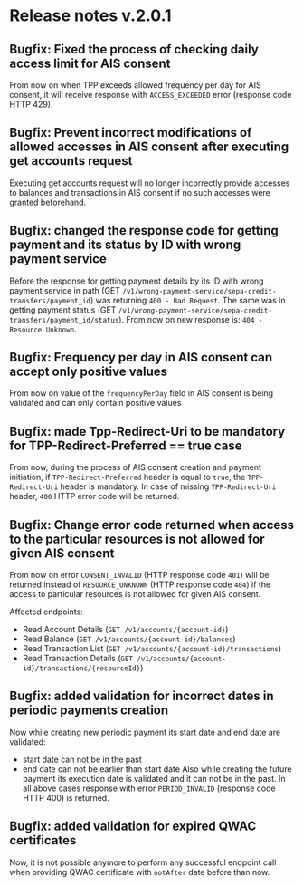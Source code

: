 # Release notes v.2.0.1

## Bugfix: Fixed the process of checking daily access limit for AIS consent
From now on when TPP exceeds allowed frequency per day for AIS consent, it will receive response with `ACCESS_EXCEEDED` error (response code HTTP 429).

## Bugfix: Prevent incorrect modifications of allowed accesses in AIS consent after executing get accounts request
Executing get accounts request will no longer incorrectly provide accesses to balances and transactions in AIS consent 
if no such accesses were granted beforehand.

## Bugfix: changed the response code for getting payment and its status by ID with wrong payment service      
Before the response for getting payment details by its ID with wrong payment service in path (GET `/v1/wrong-payment-service/sepa-credit-transfers/payment_id`)
was returning `400 - Bad Request`. The same was in getting payment status (GET `/v1/wrong-payment-service/sepa-credit-transfers/payment_id/status`).
From now on new response is: `404 - Resource Unknown`.

## Bugfix: Frequency per day in AIS consent can accept only positive values
From now on value of the `frequencyPerDay` field in AIS consent is being validated and can only contain positive values 

## Bugfix: made Tpp-Redirect-Uri to be mandatory for TPP-Redirect-Preferred == true case
From now, during the process of AIS consent creation and payment initiation, 
if `TPP-Redirect-Preferred` header is equal to `true`, the `TPP-Redirect-Uri` header is mandatory. 
In case of missing `TPP-Redirect-Uri` header, `400` HTTP error code will be returned.

## Bugfix: Change error code returned when access to the particular resources is not allowed for given AIS consent
From now on error `CONSENT_INVALID` (HTTP response code `401`) will be returned instead of `RESOURCE_UNKNOWN` 
(HTTP response code `404`) if the access to particular resources is not allowed for given AIS consent.

Affected endpoints:
 - Read Account Details (`GET /v1/accounts/{account-id}`)
 - Read Balance (`GET /v1/accounts/{account-id}/balances`)
 - Read Transaction List (`GET /v1/accounts/{account-id}/transactions`)
 - Read Transaction Details (`GET /v1/accounts/{account-id}/transactions/{resourceId}`)

## Bugfix: added validation for incorrect dates in periodic payments creation      
Now while creating new periodic payment its start date and end date are validated:
 - start date can not be in the past
 - end date can not be earlier than start date
Also while creating the future payment its execution date is validated and it can not be in the past.
In all above cases response with error `PERIOD_INVALID` (response code HTTP 400) is returned.

## Bugfix: added validation for expired QWAC certificates
Now, it is not possible anymore to perform any successful endpoint call when providing QWAC certificate with `notAfter` date before than now.
